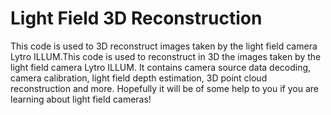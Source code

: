 # Light Field 3D Reconstruction
This code is used to 3D reconstruct images taken by the light field camera Lytro ILLUM.This code is used to reconstruct in 3D the images taken by the light field camera Lytro ILLUM. It contains camera source data decoding, camera calibration, light field depth estimation, 3D point cloud reconstruction and more.
Hopefully it will be of some help to you if you are learning about light field cameras!
